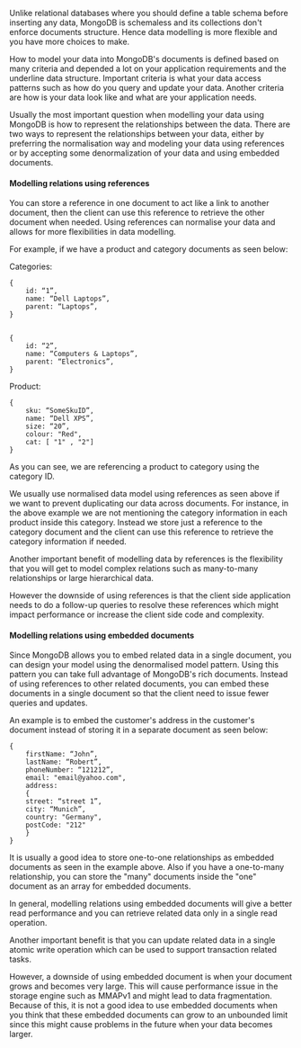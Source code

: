 Unlike relational databases where you should define a table schema before inserting any data, MongoDB is schemaless and its collections don't enforce documents structure. Hence data modelling is more flexible and you have more choices to make. 

How to model your data into MongoDB's documents is defined based on many criteria and depended a lot on your application requirements and the underline data structure.  Important criteria is what your data access patterns such as how do you query and update your data. Another criteria are how is your data look like and what are your application needs.


Usually the most important question when modelling your data using MongoDB is how to represent the relationships between the data. There are two ways to represent the relationships between your data, either by preferring the normalisation way and modeling your data using references or by accepting some denormalization of your data and using embedded documents. 


#### Modelling relations using references

You can store a reference in one document to act like a link to another document, then the client can use this reference to retrieve the other document when needed. Using references can normalise your data and allows for more flexibilities in data modelling.

For example, if we have a product and category documents as seen below:

Categories:

````
{
	id: “1”,
	name: “Dell Laptops”,
	parent: “Laptops”,
}


{
	id: “2”,
	name: “Computers & Laptops”,
	parent: “Electronics”,
}
````

Product:

````
{
	sku: “SomeSkuID”,
	name: “Dell XPS”,
	size: “20”,
	colour: "Red",
	cat: [ "1" , "2"]
}
````

As you can see, we are referencing a product to category using the category ID. 

We usually use normalised data model using references as seen above if we want to prevent duplicating our data across documents. For instance, in the above example we are not mentioning the category information in each product inside this category. Instead we store just a reference to the category document and the client can use this reference to retrieve the category information if needed. 

Another important benefit of modelling data by references is the flexibility that you will get to model complex relations such as many-to-many relationships or large hierarchical data.

However the downside of using references is that the client side application needs to do a follow-up queries to resolve these references which might impact performance or increase the client side code and complexity.


#### Modelling relations using embedded documents

Since MongoDB allows you to embed related data in a single document, you can design your model using the denormalised model pattern. Using this pattern you can take full advantage of MongoDB's rich documents. Instead of using references to other related documents, you can embed these documents in a single document so that the client need to issue fewer queries and updates. 

An example is to embed the customer's address in the customer's document instead of storing it in a separate document as seen below:


````
{
	firstName: “John”,
	lastName: “Robert”,
	phoneNumber: “121212”,
	email: "email@yahoo.com",
	address: 
	{
	street: “street 1”,
	city: “Munich”,
	country: "Germany",
	postCode: "212"
	}
}
````

It is usually a good idea to store one-to-one relationships as embedded documents as seen in the example above. Also if you have a one-to-many relationship, you can store the "many" documents inside the "one" document as an array for embedded documents. 

In general, modelling relations using embedded documents will give a better read performance and you can retrieve related data only in a single read operation. 

Another important benefit is that you can update related data in a single atomic write operation which can be used to support transaction related tasks. 

However, a downside of using embedded document is when your document grows and becomes very large. This will cause performance issue in the storage engine such as MMAPv1 and might lead to data fragmentation. Because of this, it is not a good idea to use embedded documents when you think that these embedded documents can grow to an unbounded limit since this might cause problems in the future when your data becomes larger. 







